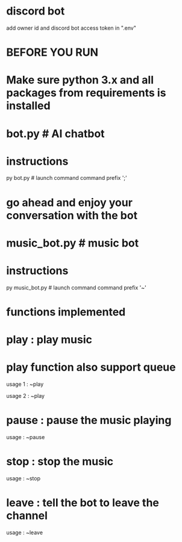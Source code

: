 # discord bot 

add owner id and discord bot access token in ".env"

# BEFORE YOU RUN 
# Make sure python 3.x and all packages from requirements is installed

# bot.py # AI chatbot
# instructions

py bot.py   # launch command
command prefix ';'
# go ahead and enjoy your conversation with the bot

# music_bot.py # music bot
# instructions
py music_bot.py # launch command
command prefix '~'
# functions implemented

# play : play music
# play function also support queue
usage 1 : 
        ~play <url>

usage 2 : 
        ~play <song>

# pause : pause the music playing
usage : 
        ~pause 

# stop : stop the music 
usage : 
        ~stop

# leave : tell the bot to leave the channel
usage : 
        ~leave

